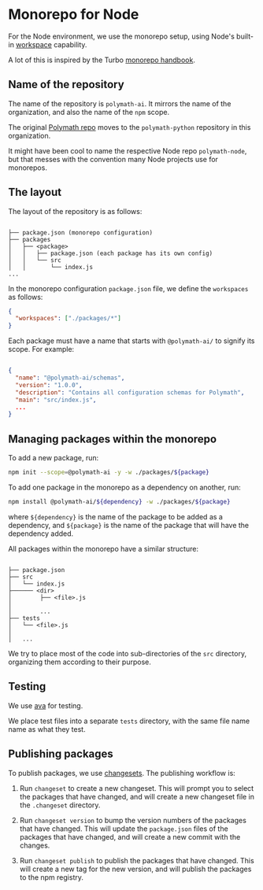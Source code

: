 # Monorepo for Node

For the Node environment, we use the monorepo setup, using Node's built-in
[workspace](https://docs.npmjs.com/cli/v9/using-npm/workspaces?v=true) capability.

A lot of this is inspired by the Turbo [monorepo handbook](https://turbo.build/repo/docs/handbook).

## Name of the repository

The name of the repository is `polymath-ai`. It mirrors the name of the organization, and also the name of the `npm` scope.

The original [Polymath repo](https://github.com/dglazkov/polymath) moves to the `polymath-python` repository in this organization.

It might have been cool to name the respective Node repo `polymath-node`, but that messes with the convention many Node projects use for monorepos.

## The layout

The layout of the repository is as follows:

```text

├── package.json (monorepo configuration)
├── packages
│   ├── <package>
│   │   ├── package.json (each package has its own config)
│   │   └── src
│   │       └── index.js
...

```

In the monorepo configuration `package.json` file, we define the `workspaces` as follows:

```json
{
  "workspaces": ["./packages/*"]
}
```

Each package must have a name that starts with `@polymath-ai/` to signify its scope. For example:

```json

{
  "name": "@polymath-ai/schemas",
  "version": "1.0.0",
  "description": "Contains all configuration schemas for Polymath",
  "main": "src/index.js",
  ...
}

```

## Managing packages within the monorepo

To add a new package, run:

```bash
npm init --scope=@polymath-ai -y -w ./packages/${package}
```

To add one package in the monorepo as a dependency on another, run:

```bash
npm install @polymath-ai/${dependency} -w ./packages/${package}
```

where `${dependency}` is the name of the package to be added as a dependency, and `${package}` is the name of the package that will have the dependency added.

All packages within the monorepo have a similar structure:

```text

├── package.json
├── src
│   └── index.js
├────── <dir>
│        ├── <file>.js
│
│        ...
├── tests
│   └── <file>.js
│
│   ...

```

We try to place most of the code into sub-directories of the `src` directory, organizing them according to their purpose.

## Testing

We use [ava](https://github.com/avajs/ava) for testing.

We place test files into a separate `tests` directory, with the same file name name as what they test.

## Publishing packages

To publish packages, we use [changesets](https://github.com/changesets/changesets). The publishing workflow is:

1. Run `changeset` to create a new changeset. This will prompt you to select the packages that have changed, and will create a new changeset file in the `.changeset` directory.

2. Run `changeset version` to bump the version numbers of the packages that have changed. This will update the `package.json` files of the packages that have changed, and will create a new commit with the changes.

3. Run `changeset publish` to publish the packages that have changed. This will create a new tag for the new version, and will publish the packages to the npm registry.

```

```

